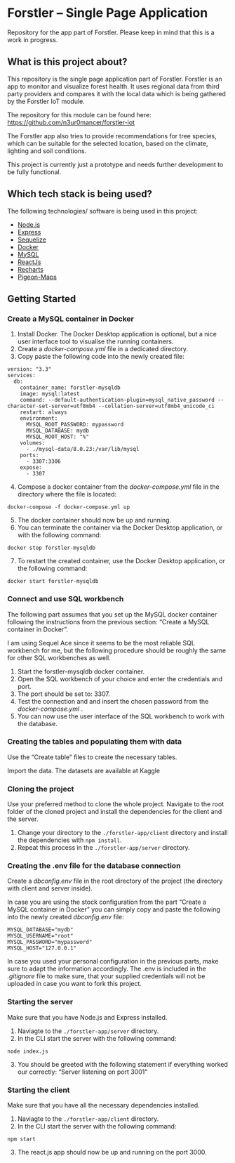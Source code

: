# Forstler – Single Page Application

Repository for the app part of Forstler. Please keep in mind that this is a work in progress.

## What is this project about?

This repository is the single page application part of Forstler. Forstler is an app to monitor and visualize forest health. It uses regional data from third party providers and compares it with the local data which is being gathered by the Forstler IoT module.

The repository for this module can be found here: https://github.com/n3ur0mancer/forstler-iot

The Forstler app also tries to provide recommendations for tree species, which can be suitable for the selected location, based on the climate, lighting and soil conditions.

This project is currently just a prototype and needs further development to be fully functional.

## Which tech stack is being used?

The following technologies/ software is being used in this project:

- [Node.js](https://nodejs.org/en/)
- [Express](https://expressjs.com/)
- [Sequelize](https://sequelize.org/)
- [Docker](https://www.docker.com/)
- [MySQL](https://www.mysql.com/)
- [ReactJs](https://reactjs.org/)
- [Recharts](https://recharts.org/)
- [Pigeon-Maps](https://pigeon-maps.js.org/)

## Getting Started

### Create a MySQL container in Docker

1. Install Docker. The Docker Desktop application is optional, but a nice user interface tool to visualise the running containers.
2. Create a _docker-compose.yml_ file in a dedicated directory.
3. Copy paste the following code into the newly created file:

```
version: "3.3"
services:
  db:
    container_name: forstler-mysqldb
    image: mysql:latest
    command: --default-authentication-plugin=mysql_native_password --character-set-server=utf8mb4 --collation-server=utf8mb4_unicode_ci
    restart: always
    environment:
      MYSQL_ROOT_PASSWORD: mypassword
      MYSQL_DATABASE: mydb
      MYSQL_ROOT_HOST: "%"
    volumes:
      - ./mysql-data/8.0.23:/var/lib/mysql
    ports:
      - 3307:3306
    expose:
      - 3307
```

4. Compose a docker container from the _docker-compose.yml_ file in the directory where the file is located:

```
docker-compose -f docker-compose.yml up
```

5. The docker container should now be up and running.
6. You can terminate the container via the Docker Desktop application, or with the following command:

```
docker stop forstler-mysqldb
```

7. To restart the created container, use the Docker Desktop application, or the following command:

```
docker start forstler-mysqldb
```

### Connect and use SQL workbench

The following part assumes that you set up the MySQL docker container following the instructions from the previous section: “Create a MySQL container in Docker”.

I am using Sequel Ace since it seems to be the most reliable SQL workbench for me, but the following procedure should be roughly the same for other SQL workbenches as well.

1. Start the forstler-mysqldb docker container.
2. Open the SQL workbench of your choice and enter the credentials and port.
3. The port should be set to: 3307.
4. Test the connection and and insert the chosen password from the _docker-compose.yml_ .
5. You can now use the user interface of the SQL workbench to work with the database.

### Creating the tables and populating them with data

Use the “Create table” files to create the necessary tables.

Import the data. The datasets are available at Kaggle

### Cloning the project

Use your preferred method to clone the whole project. Navigate to the root folder of the cloned project and install the dependencies for the client and the server.

1. Change your directory to the `./forstler-app/client` directory and install the dependencies with `npm install`.
2. Repeat this process in the `./forstler-app/server` directory.

### Creating the .env file for the database connection

Create a _dbconfig.env_ file in the root directory of the project (the directory with client and server inside).

In case you are using the stock configuration from the part “Create a MySQL container in Docker” you can simply copy and paste the following into the newly created _dbconfig.env_ file:

```
MYSQL_DATABASE="mydb"
MYSQL_USERNAME="root"
MYSQL_PASSWORD="mypassword"
MYSQL_HOST="127.0.0.1"
```

In case you used your personal configuration in the previous parts, make sure to adapt the information accordingly. The .env is included in the _.gitignore_ file to make sure, that your supplied credentials will not be uploaded in case you want to fork this project.

### Starting the server

Make sure that you have Node.js and Express installed.

1. Naviagte to the `./forstler-app/server` directory.
2. In the CLI start the server with the following command:

```
node index.js
```

3. You should be greeted with the following statement if everything worked our correctly: “Server listening on port 3001”

### Starting the client

Make sure that you have all the necessary dependencies installed.

1. Naviagte to the `./forstler-app/client` directory.
2. In the CLI start the server with the following command:

```
npm start
```

3. The react.js app should now be up and running on the port 3000.
